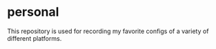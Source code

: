 # personal
This repository is used for recording my favorite configs of  a variety of different platforms.
